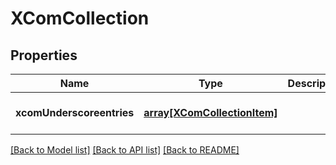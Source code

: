 # XComCollection

## Properties
Name | Type | Description | Notes
------------ | ------------- | ------------- | -------------
**xcomUnderscoreentries** | [**array[XComCollectionItem]**](XComCollectionItem.md) |  | [optional] [default to null]

[[Back to Model list]](../README.md#documentation-for-models) [[Back to API list]](../README.md#documentation-for-api-endpoints) [[Back to README]](../README.md)



